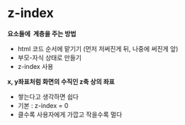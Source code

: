 # z-index

**요소들에  계층을 주는 방법**

- html 코드 순서에 맡기기 (먼저 저써진게 뒤, 나중에 써진게 앞)
- 부모-자식 상태로 만들기
- z-index 사용

**x, y좌표처럼 화면의 수직인 z축 상의 좌표**

- 쌓는다고 생각하면 쉽다
- 기본 : z-index = 0
- 클수록 사용자에게 가깝고 작을수록 멀다